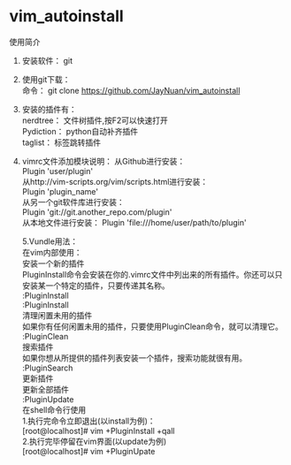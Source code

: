 # vim_autoinstall  
使用简介  

1. 安装软件： git  
2. 使用git下载：  
   命令： git clone https://github.com/JayNuan/vim_autoinstall   
   
3. 安装的插件有：  
   nerdtree： 文件树插件,按F2可以快速打开  
   Pydiction： python自动补齐插件  
   taglist：  标签跳转插件  
   
  4. vimrc文件添加模块说明：
   从Github进行安装：  
        Plugin 'user/plugin'  
    从http://vim-scripts.org/vim/scripts.html进行安装：  
        Plugin 'plugin_name'  
    从另一个git软件库进行安装：  
        Plugin 'git://git.another_repo.com/plugin'  
    从本地文件进行安装：
        Plugin 'file:///home/user/path/to/plugin'
        
     5.Vundle用法：  
       在vim内部使用：  
         安装一个新的插件  
             PluginInstall命令会安装在你的.vimrc文件中列出来的所有插件。你还可以只安装某一个特定的插件，只要传递其名称。  
                    :PluginInstall   
                    :PluginInstall <plugin-name>  
            清理闲置未用的插件  
               如果你有任何闲置未用的插件，只要使用PluginClean命令，就可以清理它。  
                    :PluginClean  
              搜索插件  
                 如果你想从所提供的插件列表安装一个插件，搜索功能就很有用。  
                      :PluginSearch <text-list>  
               更新插件  
                   更新全部插件    
                       :PluginUpdate  
             在shell命令行使用  
          1.执行完命令立即退出(以install为例)：  
                 [root@localhost]# vim +PluginInstall +qall  
            2.执行完毕停留在vim界面(以update为例)  
                   [root@localhost]# vim +PluginUpate  
      
